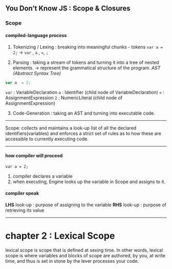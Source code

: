 ## You Don’t Know JS : Scope & Closures


### Scope

#### compiled-language process
1. Tokenizing / Lexing : breaking into meaningful chunks - tokens
`var a = 2;` -> `var` , `a` , `=`, `;`

2. Parsing : taking a stream of tokens and turning it into a tree of nested elements. -> represent the grammatical structure of the program. *AST (Abstract Syntax Tree)*

```js
var a  = 2;
```

`var` : VariableDeclaration
`a` : Identifier (child node of VariableDeclaration)
`=` : AssignmentExpression
`2` :  NumericLiteral (child node of AssignmentExpression)

3. Code-Generation : taking an AST and turning into executable code.

---


Scope: collects and maintains a look-up list of all the declared identifiers(variables) and enforces a strict set of rules as to how these are accessible to currently executing code.

---

#### how compiler will proceed
`var a = 2;`
1. compiler declares a variable 
2. when executing, Engine looks up the variable in Scope and assigns to it.

#### compiler speak

**LHS** look-up : purpose of assigning to the variable
**RHS** look-up : purpose of retrieving its value

---


# chapter 2 : Lexical Scope
lexical scope is scope that is defined at sexing time. In other words, lexical scope is where variables and blocks of scope are authored, by you, at write time, and thus is set in stone by the lever processes your code.



